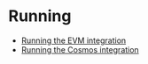 # Running

- [Running the EVM integration](running-evm.md)
- [Running the Cosmos integration](running-cosmos.md)
